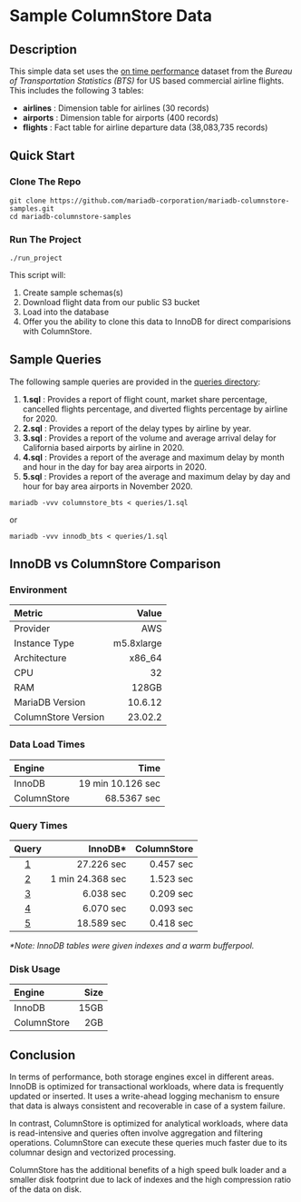 # Sample ColumnStore Data
## Description 
This simple data set uses the [on time performance](https://www.transtats.bts.gov/homepage.asp) dataset from the *Bureau of Transportation Statistics (BTS)* for US based commercial airline flights. This includes the following 3 tables:

*   **airlines** : Dimension table for airlines (30 records)
*   **airports** : Dimension table for airports (400 records)
*   **flights** : Fact table for airline departure data (38,083,735 records)

## Quick Start
### Clone The Repo
```
git clone https://github.com/mariadb-corporation/mariadb-columnstore-samples.git
cd mariadb-columnstore-samples
```
### Run The Project
```
./run_project
```
This script will:
1. Create sample schemas(s)
2. Download flight data from our public S3 bucket
3. Load into the database
4. Offer you the ability to clone this data to InnoDB for direct comparisions with ColumnStore.

## Sample Queries
The following sample queries are provided in the [queries directory](/queries/):

1.  **1.sql** : Provides a report of flight count, market share percentage, cancelled flights percentage, and diverted flights percentage by airline for 2020.
2.  **2.sql** : Provides a report of the delay types by airline by year.
3.  **3.sql** : Provides a report of the volume and average arrival delay for California based airports by airline in 2020.
4.  **4.sql** : Provides a report of the average and maximum delay by month and hour in the day for bay area airports in 2020.
5.  **5.sql** : Provides a report of the average and maximum delay by day and hour for bay area airports in November 2020.
```
mariadb -vvv columnstore_bts < queries/1.sql
```
or
```
mariadb -vvv innodb_bts < queries/1.sql
```

## InnoDB vs ColumnStore Comparison

### Environment
|Metric                |Value                |
|:---------------------|--------------------:|
|Provider              |AWS                  |
|Instance Type         |m5.8xlarge           |
|Architecture          |x86_64               |
|CPU                   |32                   |
|RAM                   |128GB                |
|MariaDB Version       |10.6.12              |
|ColumnStore Version   |23.02.2              |

### Data Load Times
|Engine                |Time                 |
|:---------------------|--------------------:|
|InnoDB                |19 min 10.126 sec    |
|ColumnStore           |68.5367 sec          |

### Query Times

|Query                 |InnoDB*               |ColumnStore          |
|:--------------------:|--------------------:|--------------------:|
|[1](/queries/1.sql)   |27.226 sec           |0.457 sec            |
|[2](/queries/2.sql)   |1 min 24.368 sec     |1.523 sec            |
|[3](/queries/3.sql)   |6.038 sec            |0.209 sec            |
|[4](/queries/4.sql)   |6.070 sec            |0.093 sec            |
|[5](/queries/5.sql)   |18.589 sec           |0.418 sec            |    

_*Note: InnoDB tables were given indexes and a warm bufferpool._

### Disk Usage
|Engine                |Size                 |
|:---------------------|--------------------:|
|InnoDB                |15GB                 |
|ColumnStore           |2GB                  |

## Conclusion

In terms of performance, both storage engines excel in different areas. InnoDB is optimized for transactional workloads, where data is frequently updated or inserted. It uses a write-ahead logging mechanism to ensure that data is always consistent and recoverable in case of a system failure. 

In contrast, ColumnStore is optimized for analytical workloads, where data is read-intensive and queries often involve aggregation and filtering operations. ColumnStore can execute these queries much faster due to its columnar design and vectorized processing.

ColumnStore has the additional benefits of a high speed bulk loader and a smaller disk footprint due to lack of indexes and the high compression ratio of the data on disk.